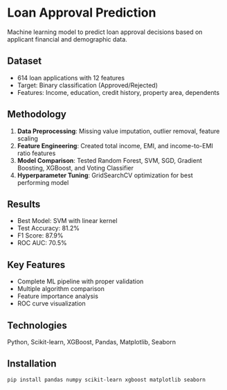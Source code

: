 # Loan Approval Prediction

Machine learning model to predict loan approval decisions based on applicant financial and demographic data.

## Dataset
- 614 loan applications with 12 features
- Target: Binary classification (Approved/Rejected)
- Features: Income, education, credit history, property area, dependents

## Methodology
1. **Data Preprocessing**: Missing value imputation, outlier removal, feature scaling
2. **Feature Engineering**: Created total income, EMI, and income-to-EMI ratio features
3. **Model Comparison**: Tested Random Forest, SVM, SGD, Gradient Boosting, XGBoost, and Voting Classifier
4. **Hyperparameter Tuning**: GridSearchCV optimization for best performing model

## Results
- Best Model: SVM with linear kernel
- Test Accuracy: 81.2%
- F1 Score: 87.9%
- ROC AUC: 70.5%

## Key Features
- Complete ML pipeline with proper validation
- Multiple algorithm comparison
- Feature importance analysis
- ROC curve visualization

## Technologies
Python, Scikit-learn, XGBoost, Pandas, Matplotlib, Seaborn

## Installation
```bash
pip install pandas numpy scikit-learn xgboost matplotlib seaborn
```

